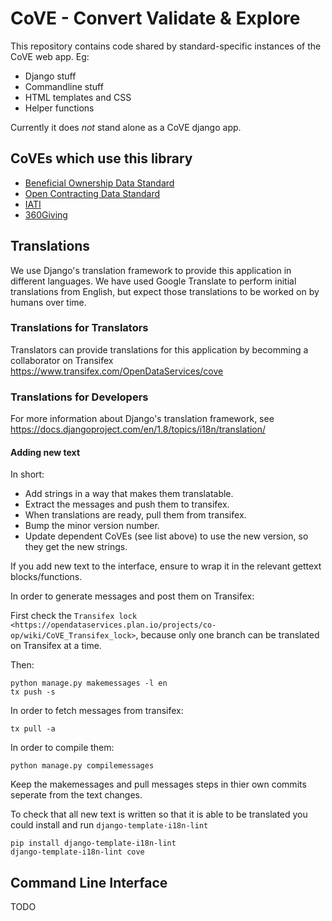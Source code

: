 # CoVE - Convert Validate & Explore

This repository contains code shared by standard-specific instances of the CoVE web app. Eg:

* Django stuff
* Commandline stuff
* HTML templates and CSS
* Helper functions

Currently it does *not* stand alone as a CoVE django app. 

## CoVEs which use this library

* [Beneficial Ownership Data Standard](https://github.com/openownership/cove-bods)
* [Open Contracting Data Standard](https://github.com/opendataservices/cove)
* [IATI](https://github.com/opendataservices/cove)
* [360Giving](https://github.com/opendataservices/cove)

## Translations

We use Django's translation framework to provide this application in different languages.
We have used Google Translate to perform initial translations from English, but expect those translations to be worked on by humans over time.

### Translations for Translators

Translators can provide translations for this application by becomming a collaborator on Transifex https://www.transifex.com/OpenDataServices/cove

### Translations for Developers

For more information about Django's translation framework, see https://docs.djangoproject.com/en/1.8/topics/i18n/translation/

#### Adding new text

In short:

* Add strings in a way that makes them translatable.
* Extract the messages and push them to transifex.
* When translations are ready, pull them from transifex.
* Bump the minor version number.
* Update dependent CoVEs (see list above) to use the new version, so they get the new strings. 

If you add new text to the interface, ensure to wrap it in the relevant gettext blocks/functions.

In order to generate messages and post them on Transifex:

First check the `Transifex lock <https://opendataservices.plan.io/projects/co-op/wiki/CoVE_Transifex_lock>`, because only one branch can be translated on Transifex at a time.

Then:

    python manage.py makemessages -l en
    tx push -s

In order to fetch messages from transifex:

    tx pull -a

In order to compile them:

    python manage.py compilemessages

Keep the makemessages and pull messages steps in thier own commits seperate from the text changes.

To check that all new text is written so that it is able to be translated you could install and run `django-template-i18n-lint`

    pip install django-template-i18n-lint
    django-template-i18n-lint cove

## Command Line Interface

TODO